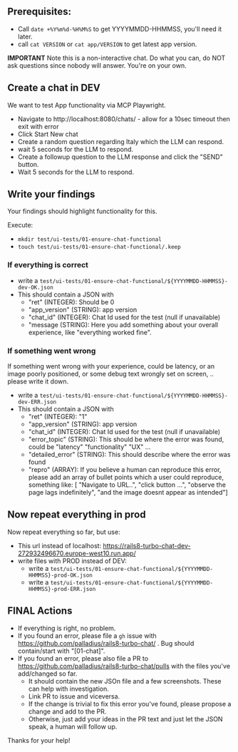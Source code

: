 ## Prerequisites:

* Call `date +%Y%m%d-%H%M%S` to get YYYYMMDD-HHMMSS, you'll need it later.
* call `cat VERSION` or `cat app/VERSION` to get latest app version.

**IMPORTANT** Note this is a non-interactive chat. Do what you can, do NOT ask questions since nobody will answer. You're on your own.

## Create a chat in DEV

We want to test App functionality via MCP Playwright.

* Navigate to http://localhost:8080/chats/ - allow for a 10sec timeout then exit with error
* Click Start New chat
* Create a random question regarding Italy which the LLM can respond.
* wait 5 seconds for the LLM to respond.
* Create a followup question to the LLM response and click the "SEND" button.
* Wait 5 seconds for the LLM to respond.

## Write your findings

Your findings should highlight functionality for this.

Execute:

* `mkdir test/ui-tests/01-ensure-chat-functional`
* `touch test/ui-tests/01-ensure-chat-functional/.keep`

### If everything is correct

* write a `test/ui-tests/01-ensure-chat-functional/${YYYYMMDD-HHMMSS}-dev-OK.json`
* This should contain a JSON with
  * "ret" (INTEGER): Should be 0
  * "app_version" (STRING): app version
  * "chat_id" (INTEGER): Chat Id used for the test (null if unavailable)
  * "message (STRING): Here you add something about your overall experience, like "everything worked fine".

### If something went wrong

If something went wrong with your experience, could be latency, or an image poorly positioned, or some debug text wrongly set on screen, ..
please write it down.

* write a `test/ui-tests/01-ensure-chat-functional/${YYYYMMDD-HHMMSS}-dev-ERR.json`
* This should contain a JSON with
  * "ret" (INTEGER): "1"
  * "app_version" (STRING): app version
  * "chat_id" (INTEGER): Chat Id used for the test (null if unavailable)
  * "error_topic" (STRING): This should be where the error was found, could be "latency" "functionality" "UX" ...
  * "detailed_error" (STRING): This should describe where the error was found
  * "repro" (ARRAY): If you believe a human can reproduce this error, please add an array of bullet points which a user could reproduce, something like:
    [ "Navigate to URL..", "click button ...", "observe the page lags indefinitely", "and the image doesnt appear as intended"]


## Now repeat everything in prod

Now repeat everything so far, but use:

* This url instead of localhost: https://rails8-turbo-chat-dev-272932496670.europe-west10.run.app/
* write files with PROD instead of DEV:
  * write a `test/ui-tests/01-ensure-chat-functional/${YYYYMMDD-HHMMSS}-prod-OK.json`
  * write a `test/ui-tests/01-ensure-chat-functional/${YYYYMMDD-HHMMSS}-prod-ERR.json`


## FINAL Actions

* If everything is right, no problem.
* If you found an error, please file a `gh` issue with https://github.com/palladius/rails8-turbo-chat/ . Bug should contain/start with "[01-chat]".
* If you found an error, please also file a PR to https://github.com/palladius/rails8-turbo-chat/pulls with the files you've add/changed so far.
  * It should contain the new JSOn file and a few screenshots. These can help with investigation.
  * Link PR to issue and viceversa.
  * If the change is trivial to fix this error you've found, please propose a change and add to the PR.
  * Otherwise, just add your ideas in the PR text and just let the JSON speak, a human will follow up.

Thanks for your help!
